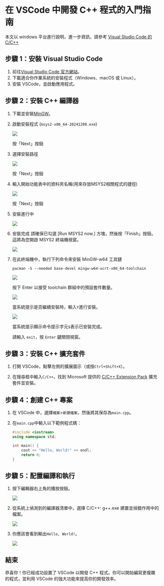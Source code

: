 # 在 VSCode 中開發 C++ 程式的入門指南

本文以 windows 平台進行說明，進一步資訊，請參考 [Visual Studio Code 的 C/C++](https://vscode.dev.org.tw/docs/languages/cpp)

## 步驟 1：安裝 Visual Studio Code

1. 前往[Visual Studio Code 官方網站](https://vscode.dev.org.tw/)。
2. 下載適合你作業系統的安裝程式（Windows、macOS 或 Linux）。
3. 安裝 VSCode，並啟動應用程式。

## 步驟 2：安裝 C++ 編譯器

1. 下載並安裝[MinGW](https://github.com/msys2/msys2-installer/releases/download/2024-12-08/msys2-x86_64-20241208.exe)。

2. 啟動安裝程式 (`msys2-x86_64-20241208.exe`)

    ![](images/2025-03-26-20-19-32.png)

    按「Next」按鈕

3. 選擇安裝路徑

    ![](images/2025-03-26-20-20-45.png)
    
    按「Next」按鈕

4. 輸入開始功能表中的資料夾名稱(用來存放MSYS2相關程式的捷徑)

    ![](images/2025-03-26-20-21-36.png)
    
    按「Next」按鈕

5. 安裝進行中

    ![](images/2025-03-26-20-22-24.png)

6. 安裝完成
  請確保已勾選 [Run MSYS2 now.] 方塊，然後按「Finish」按鈕。這將為您開啟 MSYS2 終端機視窗。

    ![](images/2025-03-26-20-23-00.png)

7. 在此終端機中，執行下列命令來安裝 MinGW-w64 工具鏈

    ```
    pacman -S --needed base-devel mingw-w64-ucrt-x86_64-toolchain
    ```

    ![](images/2025-03-26-20-24-06.png)

    按下 Enter 以接受 toolchain 群組中的預設套件數量。

    ![](images/2025-03-26-20-24-34.png)

    當系統提示是否繼續安裝時，輸入`Y`進行安裝。

    ![](images/2025-03-26-20-24-53.png)

    當系統提示顯示命令提示字元`$`表示已安裝完成。

    請輸入 `exit`，按 `Enter` 鍵關閉視窗。

## 步驟 3：安裝 C++ 擴充套件

1. 打開 VSCode，點擊左側的擴展圖示（或按`Ctrl+Shift+X`）。

2. 在搜尋框中輸入`C/C++`，找到 Microsoft 提供的 [C/C++ Extension Pack](https://marketplace.visualstudio.com/items?itemName=ms-vscode.cpptools-extension-pack) 擴充套件並安裝。

## 步驟 4：創建 C++ 專案

1. 在 VSCode 中，選擇`檔案`>`新建檔案`，然後將其保存為`main.cpp`。

2. 在`main.cpp`中輸入以下範例程式碼：

    ```cpp
    #include <iostream>
    using namespace std;

    int main() {
        cout << "Hello, World!" << endl;
        return 0;
    }
    ```

## 步驟 5：配置編譯和執行

1. 按下編輯器右上角的播放按鈕。

   ![](images/2025-03-26-20-27-03.png)

2. 從系統上偵測到的編譯器清單中，選擇 C/C++: g++.exe 建置並偵錯作用中的檔案。

   ![](images/2025-03-26-20-27-30.png)

3. 你應該會看到輸出`Hello, World!`。

   ![](images/2025-03-26-20-27-44.png)

## 結束

恭喜你！你已經成功設置了 VSCode 以開發 C++ 程式。你可以開始編寫更複雜的程式，並利用 VSCode 的強大功能來提高你的開發效率。
